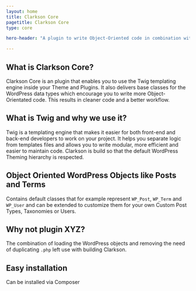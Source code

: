 ```yaml
---
layout: home
title: Clarkson Core
pagetitle: Clarkson Core
type: core

hero-header: "A plugin to write Object-Oriented code in combination with the Twig templating engine while keeping the WordPress Way of working in mind."

---
```



## What is Clarkson Core?
Clarkson Core is an plugin that enables you to use the Twig templating engine inside your Theme and Plugins. It also delivers base classes for the WordPress data types which encourage you to write more Object-Orientated code. This results in cleaner code and a better workflow.

## What is Twig and why we use it?

Twig is a templating engine that makes it easier for both front-end and back-end developers to work on your project. It helps you separate logic from templates files and allows you to write modular, more efficient and easier to maintain code.
Clarkson is build so that the default WordPress Theming hierarchy is respected.

## Object Oriented WordPress Objects like Posts and Terms 

Contains default classes that for example represent `WP_Post`, `WP_Term` and `WP_User` and can be extended to customize them for your own Custom Post Types, Taxonomies or Users.

## Why not plugin XYZ?
The combination of loading the WordPress objects and removing the need of duplicating `.php` left use with building Clarkson.

## Easy installation
Can be installed via Composer
